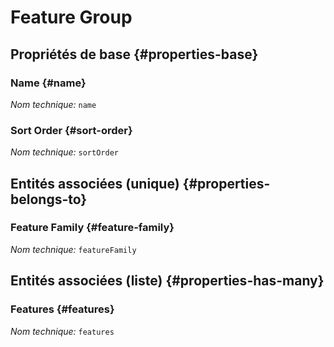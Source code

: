#  Feature Group
<!--- THIS FILE IS GENERATED PLEASE DO NOT EDIT IT DIRECTLY --->



## Propriétés de base {#properties-base}

### Name {#name}



*Nom technique:* ```name```

### Sort Order {#sort-order}



*Nom technique:* ```sortOrder```


## Entités associées (unique) {#properties-belongs-to}

###  Feature Family {#feature-family}



*Nom technique:* ```featureFamily```


## Entités associées (liste) {#properties-has-many}

###  Features {#features}



*Nom technique:* ```features```




